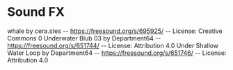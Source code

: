 # Sound FX
whale by cera.stes -- https://freesound.org/s/695925/ -- License: Creative Commons 0
Underwater Blub 03 by Department64 -- https://freesound.org/s/651744/ -- License: Attribution 4.0
Under Shallow Water Loop by Department64 -- https://freesound.org/s/651746/ -- License: Attribution 4.0
